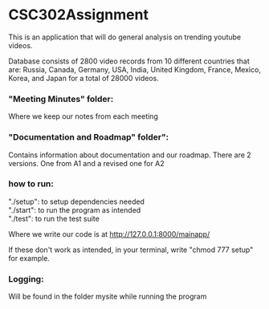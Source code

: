 # CSC302Assignment
This is an application that will do general analysis on trending youtube videos.

Database consists of 2800 video records from 10 different countries that are: Russia, Canada, Germany, USA, India, United Kingdom, France, Mexico, Korea, and Japan for a total of 28000 videos.

### "Meeting Minutes" folder: 
  Where we keep our notes from each meeting

### "Documentation and Roadmap" folder": 
  Contains information about documentation and our roadmap.
  There are 2 versions. One from A1 and a revised one for A2

### how to run:     
  "./setup": to setup dependencies needed    
  "./start": to run the program as intended    
  "./test": to run the test suite   

  Where we write our code is at http://127.0.0.1:8000/mainapp/
  
  If these don't work as intended, in your terminal, write "chmod 777 setup" for example. 
  
### Logging:  
  Will be found in the folder mysite while running the program
